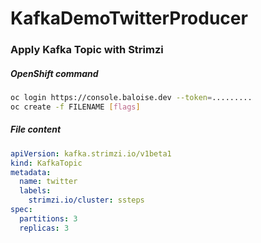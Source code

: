 # KafkaDemoTwitterProducer

### Apply Kafka Topic with Strimzi
##### OpenShift command
```bash
oc login https://console.baloise.dev --token=.........
oc create -f FILENAME [flags]
```

##### File content
```yaml
apiVersion: kafka.strimzi.io/v1beta1
kind: KafkaTopic
metadata:
  name: twitter
  labels:
    strimzi.io/cluster: ssteps
spec:
  partitions: 3
  replicas: 3
```
  